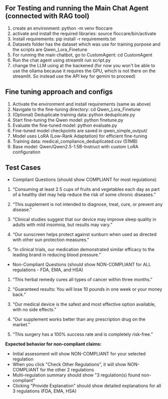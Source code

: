 ## For Testing and running the Main Chat Agent (connected with RAG tool)
1. create an environment: python -m venv floccare
2. activate and install the required libraries: source floccare/bin/activate
3. Install requirements: pip install -r requirements.txt
4. Datasets folder has the dataset which was use for training purpose and the scripts are Qwen_Lora_Finetune
5. For running the main chatbot, go to CustomAgent: cd CustomAgent
6. Run the chat agent using streamlit run script.py
7. change the LLM using at the backened (for now you won't be able to use the ollama because it requires the GPU, which is not there on the streamlit. So instead use the API key for gemini to proceed)

## Fine tuning approach and configs
1. Activate the environment and install requirements (same as above)
2. Navigate to the fine-tuning directory: cd Qwen_Lora_Finetune
3. (Optional) Deduplicate training data: python deduplicate.py
4. Start fine-tuning the Qwen model: python finetune.py
5. Evaluate the fine-tuned model: python evaluate.py
6. Fine-tuned model checkpoints are saved in qwen_simple_output/
7. Model uses LoRA (Low-Rank Adaptation) for efficient fine-tuning
8. Training data: medical_compliance_deduplicated.csv (51MB)
9. Base model: Qwen/Qwen2.5-1.5B-Instruct with custom LoRA configuration

## Test Cases ##
- Compliant Questions (should show COMPLIANT for most regulations)
1.	“Consuming at least 2.5 cups of fruits and vegetables each day as part of a healthy diet may help reduce the risk of some chronic diseases.”

2.	“This supplement is not intended to diagnose, treat, cure, or prevent any disease.”

3.	 “Clinical studies suggest that our device may improve sleep quality in adults with mild insomnia, but results may vary.”

4.	 “Our sunscreen helps protect against sunburn when used as directed with other sun protection measures.”

5.	 “In clinical trials, our medication demonstrated similar efficacy to the leading brand in reducing blood pressure.”

- Non-Compliant Questions (should show NON-COMPLIANT for ALL regulations - FDA, EMA, and HSA)
1.	 “This herbal remedy cures all types of cancer within three months.”

2.	 “Guaranteed results: You will lose 10 pounds in one week or your money back.”

3.	 “Our medical device is the safest and most effective option available, with no side effects.”

4.	 “Our supplement works better than any prescription drug on the market.”

5.	 “This surgery has a 100% success rate and is completely risk-free.”

**Expected behavior for non-compliant claims:**
- Initial assessment will show NON-COMPLIANT for your selected regulation
- When you click "Check Other Regulations", it will show NON-COMPLIANT for the other 2 regulations  
- Multi-regulation summary should show "3 regulation(s) found non-compliant"
- Clicking "Provide Explanation" should show detailed explanations for all 3 regulations (FDA, EMA, HSA)
